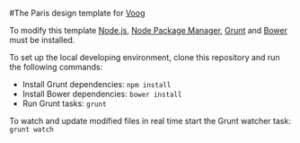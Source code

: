 #The Paris design template for [Voog](https://www.voog.com)

To modify this template [Node.js](http://www.nodejs.org/), [Node Package Manager](https://www.npmjs.org/), [Grunt](http://www.gruntjs.com/) and [Bower](http://www.bower.io/) must be installed.

To set up the local developing environment, clone this repository and run the following commands:

* Install Grunt dependencies: ```npm install```
* Install Bower dependencies: ```bower install```
* Run Grunt tasks: ```grunt```

To watch and update modified files in real time start the Grunt watcher task: ```grunt watch```
